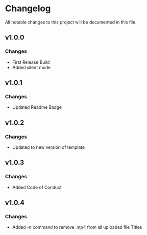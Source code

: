 # Changelog
All notable changes to this project will be documented in this file.

## v1.0.0
### Changes
 - First Release Build
 - Added silent mode

## v1.0.1
### Changes
 - Updated Readme Badge

## v1.0.2
### Changes
 - Updated to new version of template

## v1.0.3
### Changes
 - Added Code of Conduct

## v1.0.4
### Changes
 - Added -n command to remove .mp4 from all uploaded file Titles